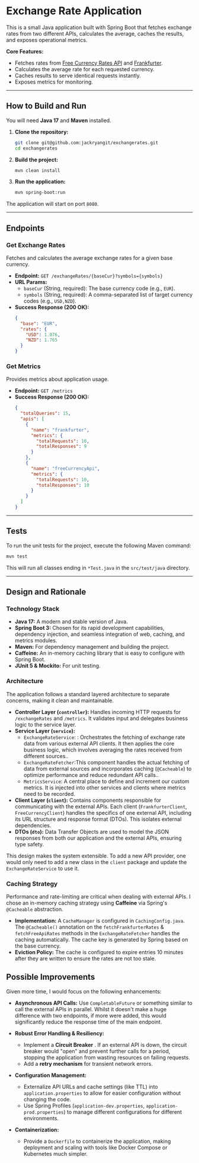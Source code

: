# Exchange Rate Application

This is a small Java application built with Spring Boot that fetches exchange rates from two different APIs, calculates the average, caches the results, and exposes operational metrics. 

**Core Features:**
* Fetches rates from [Free Currency Rates API](https://github.com/fawazahmed0/exchange-api) and [Frankfurter](https://www.frankfurter.app).
* Calculates the average rate for each requested currency.
* Caches results to serve identical requests instantly.
* Exposes metrics for monitoring.

---

## How to Build and Run

You will need **Java 17** and **Maven** installed.

1.  **Clone the repository:**
    ```sh
    git clone git@github.com:jackryangit/exchangerates.git
    cd exchangerates
    ```

2.  **Build the project:**
    ```sh
    mvn clean install
    ```

3.  **Run the application:**
    ```sh
    mvn spring-boot:run
    ```

The application will start on port `8080`.

---


## Endpoints

### Get Exchange Rates

Fetches and calculates the average exchange rates for a given base currency.

* **Endpoint:** `GET /exchangeRates/{baseCur}?symbols={symbols}`
* **URL Params:**
  * `baseCur` (String, required): The base currency code (e.g., `EUR`).
  * `symbols` (String, required): A comma-separated list of target currency codes (e.g., `USD,NZD`).
* **Success Response (200 OK):**
    ```json
    {
      "base": "EUR",
      "rates": {
        "USD": 1.076,
        "NZD": 1.765
      }
    }
    ```

### Get Metrics

Provides metrics about application usage.

* **Endpoint:** `GET /metrics`
* **Success Response (200 OK):**
    ```json
    {
      "totalQueries": 15,
      "apis": [
        {
          "name": "frankfurter",
          "metrics": {
            "totalRequests": 10,
            "totalResponses": 9
          }
        },
        {
          "name": "freeCurrencyApi",
          "metrics": {
            "totalRequests": 10,
            "totalResponses": 10
          }
        }
      ]
    }
    ```
  
---


## Tests

To run the unit tests for the project, execute the following Maven command:

```sh
mvn test
```

This will run all classes ending in `*Test.java` in the `src/test/java` directory.

---


## Design and Rationale

### Technology Stack

* **Java 17:** A modern and stable version of Java.
* **Spring Boot 3:** Chosen for its rapid development capabilities, dependency injection, and seamless integration of web, caching, and metrics modules.
* **Maven:** For dependency management and building the project.
* **Caffeine:** An in-memory caching library that is easy to configure with Spring Boot.
* **JUnit 5 & Mockito:** For unit testing.

### Architecture

The application follows a standard layered architecture to separate concerns, making it clean and maintainable.

* **Controller Layer (`controller`):** Handles incoming HTTP requests for `/exchangeRates` and `/metrics`. It validates input and delegates business logic to the service layer.
* **Service Layer (`service`):**
    * `ExchangeRateService`: : Orchestrates the fetching of exchange rate data from various external API clients. It then applies the core business logic, which involves averaging the rates received from different sources..
    * `ExchangeRateFetcher`:This component handles the actual fetching of data from external sources and incorporates caching (`@Cacheable`) to optimize performance and reduce redundant API calls..
    * `MetricsService`: A central place to define and increment our custom metrics. It is injected into other services and clients where metrics need to be recorded.
* **Client Layer (`client`):** Contains components responsible for communicating with the external APIs. Each client (`FrankfurterClient`, `FreeCurrencyClient`) handles the specifics of one external API, including its URL structure and response format (DTOs). This isolates external dependencies.
* **DTOs (`dto`):** Data Transfer Objects are used to model the JSON responses from both our application and the external APIs, ensuring type safety.

This design makes the system extensible. To add a new API provider, one would only need to add a new class in the `client` package and update the `ExchangeRateService` to use it.

### Caching Strategy

Performance and rate-limiting are critical when dealing with external APIs. I chose an in-memory caching strategy using **Caffeine** via Spring's `@Cacheable` abstraction.

* **Implementation:** A `CacheManager` is configured in `CachingConfig.java`. The `@Cacheable()` annotation on the `fetchFrankfurterRates` & `fetchFreeApiRates` methods in the `ExchangeRateFetcher` handles the caching automatically. The cache key is generated by Spring based on the base currency.
* **Eviction Policy:** The cache is configured to expire entries 10 minutes after they are written to ensure the rates are not too stale.

## Possible Improvements

Given more time, I would focus on the following enhancements:

* **Asynchronous API Calls:** Use `CompletableFuture` or something similar to call the external APIs in parallel. Whilst it doesn't make a huge difference with two endpoints, if more were added, this would significantly reduce the response time of the main endpoint.

* **Robust Error Handling & Resiliency:**
  * Implement a **Circuit Breaker** . If an external API is down, the circuit breaker would "open" and prevent further calls for a period, stopping the application from wasting resources on failing requests.
  * Add a **retry mechanism** for transient network errors.

* **Configuration Management:**
  * Externalize API URLs and cache settings (like TTL) into `application.properties` to allow for easier configuration without changing the code.
  * Use Spring Profiles (`application-dev.properties`, `application-prod.properties`) to manage different configurations for different environments.

* **Containerization:**
  * Provide a `Dockerfile` to containerize the application, making deployment and scaling with tools like Docker Compose or Kubernetes much simpler.


